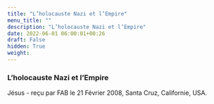 ```yaml
---
title: "L’holocauste Nazi et l’Empire"
menu_title: ""
description: "L’holocauste Nazi et l’Empire"
date: 2022-06-01 06:00:01+00:26
draft: False
hidden: True
weight:
---
```

### L’holocauste Nazi et l’Empire

Jésus - reçu par FAB le 21 Février 2008, Santa Cruz, Californie, USA.



